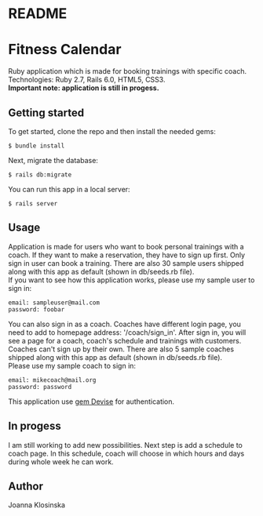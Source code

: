 # README

# Fitness Calendar

Ruby application which is made for booking trainings with specific coach. <br>
Technologies: Ruby 2.7, Rails 6.0, HTML5, CSS3. <br>
<b>Important note: application is still in progess.</b>


## Getting started
To get started, clone the repo and then install the needed gems:
```
$ bundle install
```
Next, migrate the database:
```
$ rails db:migrate
```
You can run this app in a local server:
```
$ rails server
```

## Usage
Application is made for users who want to book personal trainings with a coach. If they want to make a reservation, they have to sign up first. Only sign in user can book a training. There are also 30 sample users shipped along with this app as default (shown in db/seeds.rb file).<br>
If you want to see how this application works, please use my sample user to sign in:
```
email: sampleuser@mail.com
password: foobar
```
You can also sign in as a coach. Coaches have different login page, you need to add to homepage address: '/coach/sign_in'. After sign in, you will see a page for a coach, coach's schedule and trainings with customers. Coaches can't sign up by their own. There are also 5 sample coaches shipped along with this app as default (shown in db/seeds.rb file). <br>
Please use my sample coach to sign in:
```
email: mikecoach@mail.org
password: password
```
This application use [gem Devise](https://github.com/heartcombo/devise) for authentication.

## In progess
I am still working to add new possibilities. Next step is add a schedule to coach page. In this schedule, coach will choose in which hours and days during whole week he can work.

## Author
Joanna Klosinska
